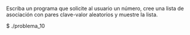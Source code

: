 Escriba un programa que solicite al usuario un número, cree una lista de asociación con pares clave-valor aleatorios y muestre la lista.

$ ./problema_10 <number>